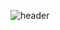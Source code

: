 ![header](https://capsule-render.vercel.app/api?type=waving&text=Ed%20Sheeran&desc=Bad%20habits&fontSize=50&fontAlignY=-50)
